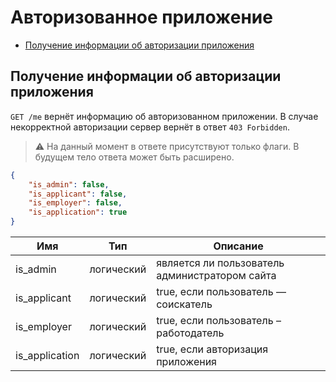 # Авторизованное приложение

* [Получение информации об авторизации приложения](#info)


<a name="info"></a>
## Получение информации об авторизации приложения

`GET /me` вернёт информацию об авторизованном приложении.
В случае некорректной авторизации сервер вернёт в ответ `403 Forbidden`.

> :warning: На данный момент в ответе присутствуют только флаги. В будущем тело ответа может быть расширено.

```json
{
    "is_admin": false,
    "is_applicant": false,
    "is_employer": false,
    "is_application": true
}
```


Имя | Тип | Описание
--- | --- | ---
is_admin | логический | является ли пользователь администратором сайта
is_applicant | логический | true, если пользователь — соискатель
is_employer | логический | true, если пользователь – работодатель
is_application | логический | true, если авторизация приложения
